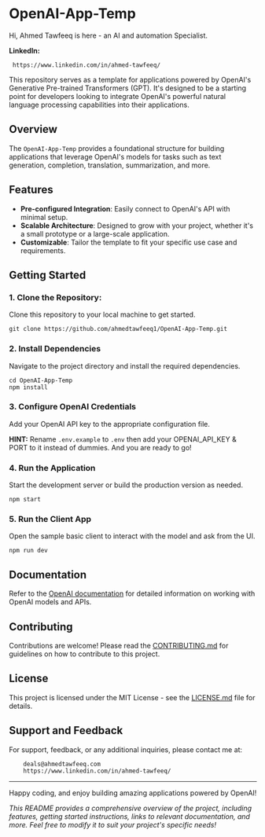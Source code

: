 # OpenAI-App-Temp

Hi, Ahmed Tawfeeq is here - an AI and automation Specialist.

**LinkedIn:**

     https://www.linkedin.com/in/ahmed-tawfeeq/

This repository serves as a template for applications powered by OpenAI's Generative Pre-trained Transformers (GPT). It's designed to be a starting point for developers looking to integrate OpenAI's powerful natural language processing capabilities into their applications.

## Overview

The `OpenAI-App-Temp` provides a foundational structure for building applications that leverage OpenAI's models for tasks such as text generation, completion, translation, summarization, and more.

## Features

- **Pre-configured Integration**: Easily connect to OpenAI's API with minimal setup.
- **Scalable Architecture**: Designed to grow with your project, whether it's a small prototype or a large-scale application.
- **Customizable**: Tailor the template to fit your specific use case and requirements.

## Getting Started

### 1. Clone the Repository: 

Clone this repository to your local machine to get started.

   ```
   git clone https://github.com/ahmedtawfeeq1/OpenAI-App-Temp.git
   ```


### 2. Install Dependencies

Navigate to the project directory and install the required dependencies.

    
    cd OpenAI-App-Temp
    npm install
    

### 3. Configure OpenAI Credentials

Add your OpenAI API key to the appropriate configuration file. 

__HINT:__ Rename `.env.example` to `.env` then add your OPENAI_API_KEY & PORT to it instead of dummies. And you are ready to go!


### 4. Run the Application

Start the development server or build the production version as needed.

    
    npm start


### 5. Run the Client App

Open the sample basic client to interact with the model and ask from the UI.
    

    npm run dev
    

## Documentation

Refer to the [OpenAI documentation](https://platform.openai.com/docs/) for detailed information on working with OpenAI models and APIs.

## Contributing

Contributions are welcome! Please read the [CONTRIBUTING.md](CONTRIBUTING.md) for guidelines on how to contribute to this project.

## License

This project is licensed under the MIT License - see the [LICENSE.md](LICENSE.md) file for details.

## Support and Feedback

For support, feedback, or any additional inquiries, please contact me at: 
```
    deals@ahmedtawfeeq.com
    https://www.linkedin.com/in/ahmed-tawfeeq/
```    

---

Happy coding, and enjoy building amazing applications powered by OpenAI!


*This README provides a comprehensive overview of the project, including features, getting started instructions, links to relevant documentation, and more. Feel free to modify it to suit your project's specific needs!*
